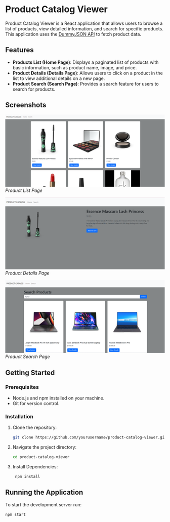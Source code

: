 # Product Catalog Viewer

Product Catalog Viewer is a React application that allows users to browse a list of products, view detailed information, and search for specific products. This application uses the [DummyJSON API](https://dummyjson.com/docs/products) to fetch product data.

## Features

- **Products List (Home Page)**: Displays a paginated list of products with basic information, such as product name, image, and price.
- **Product Details (Details Page)**: Allows users to click on a product in the list to view additional details on a new page.
- **Product Search (Search Page)**: Provides a search feature for users to search for products.

## Screenshots

![Product List](ProductList.png)
*Product List Page*



![Product Details](ProductDetail.png)
*Product Details Page*



![Product Search](ProductSearch.png)
*Product Search Page*

## Getting Started

### Prerequisites

- Node.js and npm installed on your machine.
- Git for version control.

### Installation

1. Clone the repository:

   ```bash
   git clone https://github.com/yourusername/product-catalog-viewer.git

2. Navigate the project directory:

    ```bash
    cd product-catalog-viewer

3. Install Dependencies:

   ```bash
    npm install

## Running the Application

To start the development server run:

```bash
npm start
